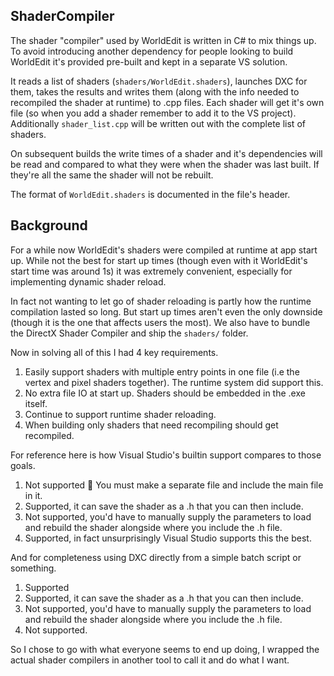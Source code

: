 ## ShaderCompiler

The shader "compiler" used by WorldEdit is written in C# to mix things up. To avoid introducing another dependency for people looking to build WorldEdit it's provided pre-built and kept in a separate VS solution.

It reads a list of shaders (`shaders/WorldEdit.shaders`), launches DXC for them, takes the results and writes them (along with the info needed to recompiled the shader at runtime) to .cpp files. Each shader will get it's own file (so when you add a shader remember to add it to the VS project). Additionally `shader_list.cpp` will be written out with the complete list of shaders.

On subsequent builds the write times of a shader and it's dependencies will be read and compared to what they were when the shader was last built. If they're all the same the shader will not be rebuilt.

The format of `WorldEdit.shaders` is documented in the file's header.

## Background

For a while now WorldEdit's shaders were compiled at runtime at app start up. While not the best for start up times (though even with it WorldEdit's start time was around 1s) it was extremely convenient, especially for implementing dynamic shader reload.

In fact not wanting to let go of shader reloading is partly how the runtime compilation lasted so long. But start up times aren't even the only downside (though it is the one that affects users the most). We also have to bundle the DirectX Shader Compiler and ship the `shaders/` folder.

Now in solving all of this I had 4 key requirements.

1. Easily support shaders with multiple entry points in one file (i.e the vertex and pixel shaders together). The runtime system did support this.
2. No extra file IO at start up. Shaders should be embedded in the .exe itself.
3. Continue to support runtime shader reloading.
4. When building only shaders that need recompiling should get recompiled.

For reference here is how Visual Studio's builtin support compares to those goals. 

1. Not supported 🙁 You must make a separate file and include the main file in it.
2. Supported, it can save the shader as a .h that you can then include.
3. Not supported, you'd have to manually supply the parameters to load and rebuild the shader alongside where you include the .h file.
4. Supported, in fact unsurprisingly Visual Studio supports this the best.

And for completeness using DXC directly from a simple batch script or something.

1. Supported
2. Supported, it can save the shader as a .h that you can then include.
3. Not supported, you'd have to manually supply the parameters to load and rebuild the shader alongside where you include the .h file.
3. Not supported.

So I chose to go with what everyone seems to end up doing, I wrapped the actual shader compilers in another tool to call it and do what I want.
